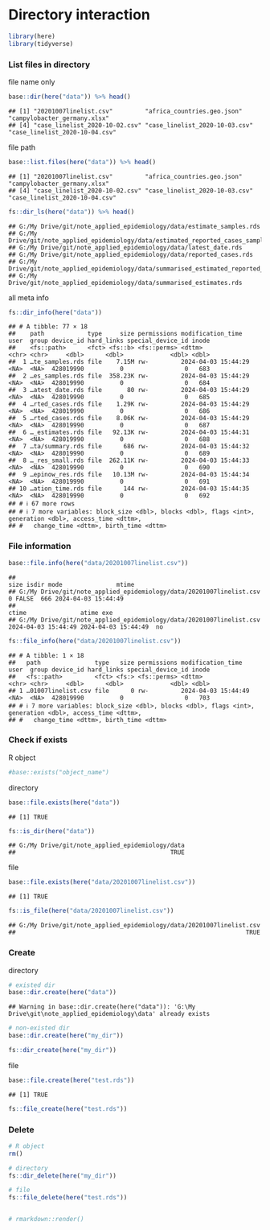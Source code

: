 Directory interaction
================

``` r
library(here)
library(tidyverse)
```

### List files in directory

file name only

``` r
base::dir(here("data")) %>% head()
```

    ## [1] "20201007linelist.csv"         "africa_countries.geo.json"    "campylobacter_germany.xlsx"  
    ## [4] "case_linelist_2020-10-02.csv" "case_linelist_2020-10-03.csv" "case_linelist_2020-10-04.csv"

file path

``` r
base::list.files(here("data")) %>% head()
```

    ## [1] "20201007linelist.csv"         "africa_countries.geo.json"    "campylobacter_germany.xlsx"  
    ## [4] "case_linelist_2020-10-02.csv" "case_linelist_2020-10-03.csv" "case_linelist_2020-10-04.csv"

``` r
fs::dir_ls(here("data")) %>% head()
```

    ## G:/My Drive/git/note_applied_epidemiology/data/estimate_samples.rds
    ## G:/My Drive/git/note_applied_epidemiology/data/estimated_reported_cases_samples.rds
    ## G:/My Drive/git/note_applied_epidemiology/data/latest_date.rds
    ## G:/My Drive/git/note_applied_epidemiology/data/reported_cases.rds
    ## G:/My Drive/git/note_applied_epidemiology/data/summarised_estimated_reported_cases.rds
    ## G:/My Drive/git/note_applied_epidemiology/data/summarised_estimates.rds

all meta info

``` r
fs::dir_info(here("data"))
```

    ## # A tibble: 77 × 18
    ##    path            type     size permissions modification_time   user  group device_id hard_links special_device_id inode
    ##    <fs::path>      <fct> <fs::b> <fs::perms> <dttm>              <chr> <chr>     <dbl>      <dbl>             <dbl> <dbl>
    ##  1 …te_samples.rds file    7.15M rw-         2024-04-03 15:44:29 <NA>  <NA>  428019990          0                 0   683
    ##  2 …es_samples.rds file  358.23K rw-         2024-04-03 15:44:29 <NA>  <NA>  428019990          0                 0   684
    ##  3 …atest_date.rds file       80 rw-         2024-04-03 15:44:29 <NA>  <NA>  428019990          0                 0   685
    ##  4 …rted_cases.rds file    1.29K rw-         2024-04-03 15:44:29 <NA>  <NA>  428019990          0                 0   686
    ##  5 …rted_cases.rds file    8.06K rw-         2024-04-03 15:44:29 <NA>  <NA>  428019990          0                 0   687
    ##  6 …_estimates.rds file   92.13K rw-         2024-04-03 15:44:31 <NA>  <NA>  428019990          0                 0   688
    ##  7 …ta/summary.rds file      686 rw-         2024-04-03 15:44:32 <NA>  <NA>  428019990          0                 0   689
    ##  8 …_res_small.rds file  262.11K rw-         2024-04-03 15:44:33 <NA>  <NA>  428019990          0                 0   690
    ##  9 …epinow_res.rds file   10.13M rw-         2024-04-03 15:44:34 <NA>  <NA>  428019990          0                 0   691
    ## 10 …ation_time.rds file      144 rw-         2024-04-03 15:44:35 <NA>  <NA>  428019990          0                 0   692
    ## # ℹ 67 more rows
    ## # ℹ 7 more variables: block_size <dbl>, blocks <dbl>, flags <int>, generation <dbl>, access_time <dttm>,
    ## #   change_time <dttm>, birth_time <dttm>

### File information

``` r
base::file.info(here("data/20201007linelist.csv"))
```

    ##                                                                     size isdir mode               mtime
    ## G:/My Drive/git/note_applied_epidemiology/data/20201007linelist.csv    0 FALSE  666 2024-04-03 15:44:49
    ##                                                                                   ctime               atime exe
    ## G:/My Drive/git/note_applied_epidemiology/data/20201007linelist.csv 2024-04-03 15:44:49 2024-04-03 15:44:49  no

``` r
fs::file_info(here("data/20201007linelist.csv"))
```

    ## # A tibble: 1 × 18
    ##   path               type   size permissions modification_time   user  group device_id hard_links special_device_id inode
    ##   <fs::path>         <fct> <fs:> <fs::perms> <dttm>              <chr> <chr>     <dbl>      <dbl>             <dbl> <dbl>
    ## 1 …01007linelist.csv file      0 rw-         2024-04-03 15:44:49 <NA>  <NA>  428019990          0                 0   703
    ## # ℹ 7 more variables: block_size <dbl>, blocks <dbl>, flags <int>, generation <dbl>, access_time <dttm>,
    ## #   change_time <dttm>, birth_time <dttm>

### Check if exists

R object

``` r
#base::exists("object_name")
```

directory

``` r
base::file.exists(here("data"))
```

    ## [1] TRUE

``` r
fs::is_dir(here("data"))
```

    ## G:/My Drive/git/note_applied_epidemiology/data 
    ##                                           TRUE

file

``` r
base::file.exists(here("data/20201007linelist.csv"))
```

    ## [1] TRUE

``` r
fs::is_file(here("data/20201007linelist.csv"))
```

    ## G:/My Drive/git/note_applied_epidemiology/data/20201007linelist.csv 
    ##                                                                TRUE

### Create

directory

``` r
# existed dir
base::dir.create(here("data"))
```

    ## Warning in base::dir.create(here("data")): 'G:\My Drive\git\note_applied_epidemiology\data' already exists

``` r
# non-existed dir
base::dir.create(here("my_dir"))

fs::dir_create(here("my_dir"))
```

file

``` r
base::file.create(here("test.rds"))
```

    ## [1] TRUE

``` r
fs::file_create(here("test.rds"))
```

### Delete

``` r
# R object
rm()

# directory
fs::dir_delete(here("my_dir"))

# file
fs::file_delete(here("test.rds"))


# rmarkdown::render()
```
